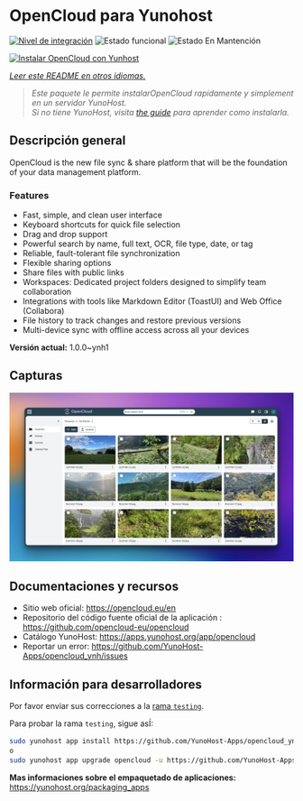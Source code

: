<!--
Este archivo README esta generado automaticamente<https://github.com/YunoHost/apps/tree/master/tools/readme_generator>
No se debe editar a mano.
-->

# OpenCloud para Yunohost

[![Nivel de integración](https://apps.yunohost.org/badge/integration/opencloud)](https://ci-apps.yunohost.org/ci/apps/opencloud/)
![Estado funcional](https://apps.yunohost.org/badge/state/opencloud)
![Estado En Mantención](https://apps.yunohost.org/badge/maintained/opencloud)

[![Instalar OpenCloud con Yunhost](https://install-app.yunohost.org/install-with-yunohost.svg)](https://install-app.yunohost.org/?app=opencloud)

*[Leer este README en otros idiomas.](./ALL_README.md)*

> *Este paquete le permite instalarOpenCloud rapidamente y simplement en un servidor YunoHost.*  
> *Si no tiene YunoHost, visita [the guide](https://yunohost.org/install) para aprender como instalarla.*

## Descripción general

OpenCloud is the new file sync & share platform that will be the foundation of your data management platform.    

### Features

- Fast, simple, and clean user interface
- Keyboard shortcuts for quick file selection
- Drag and drop support
- Powerful search by name, full text, OCR, file type, date, or tag
- Reliable, fault-tolerant file synchronization
- Flexible sharing options
- Share files with public links
- Workspaces: Dedicated project folders designed to simplify team collaboration
- Integrations with tools like Markdown Editor (ToastUI) and Web Office (Collabora)
- File history to track changes and restore previous versions
- Multi-device sync with offline access across all your devices


**Versión actual:** 1.0.0~ynh1

## Capturas

![Captura de OpenCloud](./doc/screenshots/screenshot.jpg)

## Documentaciones y recursos

- Sitio web oficial: <https://opencloud.eu/en>
- Repositorio del código fuente oficial de la aplicación : <https://github.com/opencloud-eu/opencloud>
- Catálogo YunoHost: <https://apps.yunohost.org/app/opencloud>
- Reportar un error: <https://github.com/YunoHost-Apps/opencloud_ynh/issues>

## Información para desarrolladores

Por favor enviar sus correcciones a la [rama `testing`](https://github.com/YunoHost-Apps/opencloud_ynh/tree/testing).

Para probar la rama `testing`, sigue asÍ:

```bash
sudo yunohost app install https://github.com/YunoHost-Apps/opencloud_ynh/tree/testing --debug
o
sudo yunohost app upgrade opencloud -u https://github.com/YunoHost-Apps/opencloud_ynh/tree/testing --debug
```

**Mas informaciones sobre el empaquetado de aplicaciones:** <https://yunohost.org/packaging_apps>
